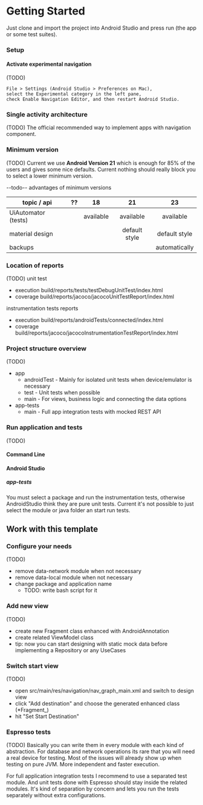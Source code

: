 # Getting Started

Just clone and import the project into Android Studio and press run (the app or some test suites).

### Setup

#### Activate experimental navigation

(TODO)
```
File > Settings (Android Studio > Preferences on Mac),
select the Experimental category in the left pane,
check Enable Navigation Editor, and then restart Android Studio.
```

### Single activity architecture

(TODO)
The official recommended way to implement apps with navigation component.

### Minimum version

(TODO)
Current we use **Android Version 21** which is enough for 85% of the users and gives some nice defaults.
Current nothing should really block you to select a lower minimum version.

--todo-- advantages of minimum versions

topic / api | ?? | 18 | 21 | 23
---|:-:|:-:|:-:|:-:
UiAutomator (tests) || available | available | available
material design ||| default style | default style
backups |||| automatically


### Location of reports

(TODO)
unit test
*   execution build/reports/tests/testDebugUnitTest/index.html
*   coverage build/reports/jacoco/jacocoUnitTestReport/index.html

instrumentation tests reports
*   execution build/reports/androidTests/connected/index.html
*   coverage build/reports/jacoco/jacocoInstrumentationTestReport/index.html

### Project structure overview

(TODO)
*   app
    *   androidTest - Mainly for isolated unit tests when device/emulator is necessary
    *   test - Unit tests when possible
    *   main - For views, business logic and connecting the data options
*   app-tests
    *   main - Full app integration tests with mocked REST API

### Run application and tests

(TODO)
#### Command Line

#### Android Studio

##### app-tests

You must select a package and run the instrumentation tests, otherwise AndroidStudio think they are pure unit tests.
Current it's not possible to just select the module or java folder an start run tests.

## Work with this template

### Configure your needs

(TODO)
*   remove data-network module when not necessary
*   remove data-local module when not necessary
*   change package and application name
    *   TODO: write bash script for it

### Add new view

(TODO)
*   create new Fragment class enhanced with AndroidAnnotation
*   create related ViewModel class
*   tip: now you can start designing with static mock data before implementing a Repository or any UseCases

### Switch start view

(TODO)
*   open src/main/res/navigation/nav_graph_main.xml and switch to design view
*   click "Add destination" and choose the generated enhanced class (*Fragment_)
*   hit "Set Start Destination"

### Espresso tests

(TODO)
Basically you can write them in every module with each kind of abstraction.
For database and network operations its rare that you will need a real device for testing.
Most of the issues will already show up when testing on pure JVM. More independent and faster execution.

For full application integration tests I recommend to use a separated test module.
And unit tests done with Espresso should stay inside the related modules.
It's kind of separation by concern and lets you run the tests separately without extra configurations.

